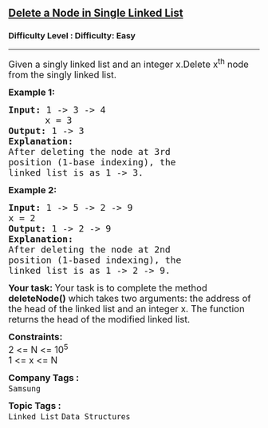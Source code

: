 <h2><a href="https://www.geeksforgeeks.org/problems/delete-a-node-in-single-linked-list/1?page=5&difficulty=School,Easy,Medium,Hard&status=unsolved&sortBy=submissions">Delete a Node in Single Linked List</a></h2><h3>Difficulty Level : Difficulty: Easy</h3><hr><div class="problems_problem_content__Xm_eO"><p><span style="font-size: 18px;">Given a singly linked list and an integer x.Delete x<sup>th</sup> node from the&nbsp;singly&nbsp;linked list. </span></p>
<p><span style="font-size: 18px;"><strong>Example 1:</strong></span><span style="font-size: 18px;"><strong> </strong></span></p>
<pre><span style="font-size: 18px;"><strong>Input: </strong>1 -&gt; 3 -&gt; 4 
&nbsp;     </span> <span style="font-size: 18px;">x = 3</span>
<span style="font-size: 18px;"><strong>Output: </strong>1 -&gt; 3</span>
<span style="font-size: 18px;"><strong>Explanation:
</strong></span><span style="font-size: 18px;">After deleting the node at 3rd
</span><span style="font-size: 18px;">position (1-base indexing), the
</span><span style="font-size: 18px;">linked list is as 1 -&gt; 3. </span>
</pre>
<p><strong><span style="font-size: 18px;">Example 2:</span></strong></p>
<pre><span style="font-size: 18px;"><strong>Input: </strong>1 -&gt; 5 -&gt; 2 -&gt; 9 </span>
<span style="font-size: 18px;">x = 2<strong>
Output: </strong>1 -&gt; 2 -&gt; 9
<strong>Explanation: </strong></span>
<span style="font-size: 18px;">After deleting the node at 2nd</span>
<span style="font-size: 18px;">position (1-based indexing), the</span>
<span style="font-size: 18px;">linked list is as 1 -&gt; 2 -&gt; 9.</span></pre>
<p><span style="font-size: 18px;"><strong>Your task:&nbsp;</strong>Your task is to complete the method <strong>deleteNode()</strong> which takes two arguments: the address of the head of the linked list and an integer x. The function returns the head of the modified linked list.</span></p>
<p><span style="font-size: 18px;"><strong>Constraints:</strong><br>2 &lt;= N &lt;= 10<sup>5</sup><br>1 &lt;= x &lt;= N</span></p></div><p><span style=font-size:18px><strong>Company Tags : </strong><br><code>Samsung</code>&nbsp;<br><p><span style=font-size:18px><strong>Topic Tags : </strong><br><code>Linked List</code>&nbsp;<code>Data Structures</code>&nbsp;